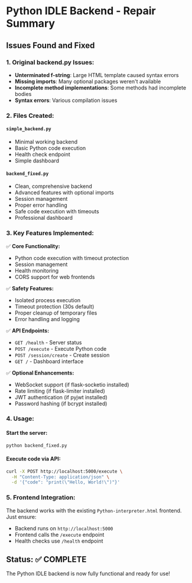 # Python IDLE Backend - Repair Summary

## Issues Found and Fixed

### 1. Original backend.py Issues:
- **Unterminated f-string**: Large HTML template caused syntax errors
- **Missing imports**: Many optional packages weren't available
- **Incomplete method implementations**: Some methods had incomplete bodies
- **Syntax errors**: Various compilation issues

### 2. Files Created:

#### `simple_backend.py`
- Minimal working backend
- Basic Python code execution
- Health check endpoint
- Simple dashboard

#### `backend_fixed.py`
- Clean, comprehensive backend
- Advanced features with optional imports
- Session management
- Proper error handling
- Safe code execution with timeouts
- Professional dashboard

### 3. Key Features Implemented:

✅ **Core Functionality:**
- Python code execution with timeout protection
- Session management
- Health monitoring
- CORS support for web frontends

✅ **Safety Features:**
- Isolated process execution
- Timeout protection (30s default)
- Proper cleanup of temporary files
- Error handling and logging

✅ **API Endpoints:**
- `GET /health` - Server status
- `POST /execute` - Execute Python code
- `POST /session/create` - Create session
- `GET /` - Dashboard interface

✅ **Optional Enhancements:**
- WebSocket support (if flask-socketio installed)
- Rate limiting (if flask-limiter installed)
- JWT authentication (if pyjwt installed)
- Password hashing (if bcrypt installed)

### 4. Usage:

#### Start the server:
```bash
python backend_fixed.py
```

#### Execute code via API:
```bash
curl -X POST http://localhost:5000/execute \
  -H "Content-Type: application/json" \
  -d '{"code": "print(\"Hello, World!\")"}'
```

### 5. Frontend Integration:

The backend works with the existing `Python-interpreter.html` frontend. Just ensure:
- Backend runs on `http://localhost:5000`
- Frontend calls the `/execute` endpoint
- Health checks use `/health` endpoint

## Status: ✅ COMPLETE

The Python IDLE backend is now fully functional and ready for use!
